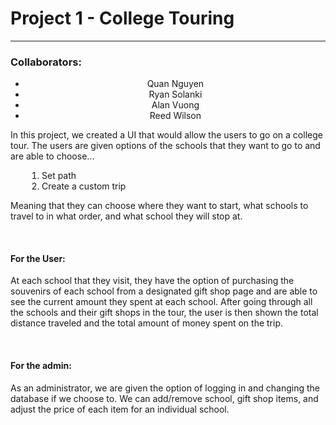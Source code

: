<h1> Project 1 - College Touring </h1>
<hr>
<h3> Collaborators: </h3>
<center>
	<ul>
		<li>Quan Nguyen</li>
		<li>Ryan Solanki</li>
		<li>Alan Vuong</li>
		<li>Reed Wilson</li>
	</ul>
</center>

<p> In this project, we created a UI that would allow the users to go on a college tour. The users are given options of the schools that they want to go to and are able to choose...</p>
<ol style="PADDING-LEFT: 50px">
	<li>Set path</li>
	<li>Create a custom trip</li>
</ol>
<p> Meaning that they can choose where they want to start, what schools to travel to in what order, and what school they will stop at.</p>
<br>
<h4> For the User: </h4>
<p> At each school that they visit, they have the option of purchasing the souvenirs of each school from a designated gift shop page and are able to see the current amount they spent at each school. After going through all the schools and their gift shops in the tour, the user is then shown the total distance traveled and the total amount of money spent on the trip.</p>
<br>
<h4> For the admin: </h4>
<p> As an administrator, we are given the option of logging in and changing the database if we choose to. We can add/remove school, gift shop items, and adjust the price of each item for an individual school.
</p>
